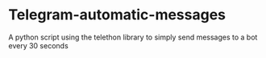 # Telegram-automatic-messages
A python script using the telethon library to simply send messages to a bot every 30 seconds
